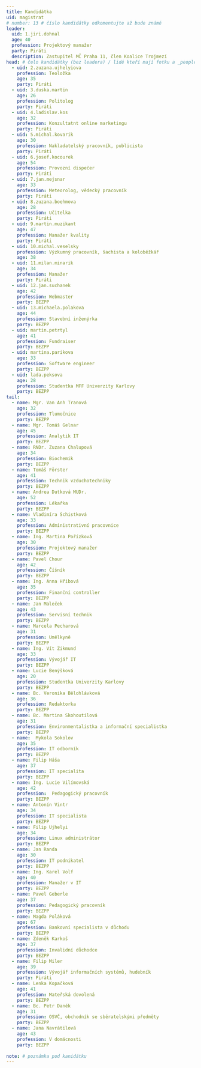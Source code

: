 ```yaml
---
title: Kandidátka
uid: magistrat
# number: 13 # číslo kandidátky odkomentujte až bude známé
leader:
  uid: 1.jiri.dohnal
  age: 40
  profession: Projektový manažer
  party: Piráti
  description: Zastupitel MČ Praha 11, člen Koalice Trojmezí
head: # čelo kandidátky (bez leadera) / lidé kteří mají fotku a _people/jmeno.md
  - uid: 2.zuzana.ujhelyiova
    profession: Teoložka
    age: 35
    party: Piráti
  - uid: 3.duska.martin
    age: 26
    profession: Politolog
    party: Piráti  
  - uid: 4.ladislav.kos
    age: 32
    profession: Konzultatnt online marketingu
    party: Piráti
  - uid: 5.michal.kovarik
    age: 30
    profession: Nakladatelský pracovník, publicista
    party: Piráti  
  - uid: 6.josef.kocourek
    age: 54
    profession: Provozní dispečer
    party: Piráti
  - uid: 7.jan.mejsnar
    age: 33
    profession: Meteorolog, vědecký pracovník
    party: Piráti
  - uid: 8.zuzana.boehmova
    age: 28
    profession: Učitelka
    party: Piráti    
  - uid: 9.martin.muzikant
    age: 47 
    profession: Manažer kvality
    party: Piráti 
  - uid: 10.michal.veselsky
    profession: Výzkumný pracovník, šachista a koloběžkář
    age: 38
  - uid: 11.milan.minarik
    age: 34
    profession: Manažer
    party: Piráti 
  - uid: 12.jan.suchanek
    age: 42
    profession: Webmaster
    party: BEZPP
  - uid: 13.michaela.polakova
    age: 44
    profession: Stavební inženýrka
    party: BEZPP
  - uid: martin.petrtyl
    age: 41
    profession: Fundraiser
    party: BEZPP    
  - uid: martina.parikova
    age: 33
    profession: Software engineer
    party: BEZPP    
  - uid: lada.peksova
    age: 28
    profession: Studentka MFF Univerzity Karlovy
    party: BEZPP        
tail: 
  - name: Mgr. Van Anh Tranová
    age: 32
    profession: Tlumočnice
    party: BEZPP    
  - name: Mgr. Tomáš Gelnar
    age: 45
    profession: Analytik IT
    party: BEZPP    
  - name: RNDr. Zuzana Chalupová
    age: 34
    profession: Biochemik
    party: BEZPP    
  - name: Tomáš Förster
    age: 41
    profession: Technik vzduchotechniky
    party: BEZPP    
  - name: Andrea Dutková MUDr.
    age: 52
    profession: Lékařka
    party: BEZPP    
  - name: Vladimíra Schistková
    age: 33
    profession: Administrativní pracovnice
    party: BEZPP    
  - name: Ing. Martina Pořízková
    age: 30
    profession: Projektový manažer
    party: BEZPP    
  - name: Pavel Chour
    age: 42
    profession: Číšník
    party: BEZPP    
  - name: Ing. Anna Hřibová
    age: 35
    profession: Finanční controller
    party: BEZPP    
  - name: Jan Maleček
    age: 43
    profession: Servisní technik
    party: BEZPP    
  - name: Marcela Pecharová
    age: 31
    profession: Umělkyně
    party: BEZPP    
  - name: Ing. Vít Zikmund
    age: 33
    profession: Vývojář IT
    party: BEZPP    
  - name: Lucie Benýšková
    age: 20
    profession: Studentka Univerzity Karlovy
    party: BEZPP    
  - name: Bc. Veronika Bělohlávková
    age: 36
    profession: Redaktorka
    party: BEZPP    
  - name: Bc. Martina Skohoutilová
    age: 31
    profession: Environmentalistka a informační specialistka
    party: BEZPP    
  - name:  Mykola Sokolov
    age: 35
    profession: IT odborník
    party: BEZPP    
  - name: Filip Háša
    age: 37
    profession: IT specialita
    party: BEZPP    
  - name: Ing. Lucie Vilímovská
    age: 42
    profession:  Pedagogický pracovník
    party: BEZPP    
  - name: Antonín Vintr
    age: 34
    profession: IT specialista
    party: BEZPP    
  - name: Filip Ujhelyi
    age: 34
    profession: Linux administrátor
    party: BEZPP    
  - name: Jan Randa
    age: 30
    profession: IT podnikatel
    party: BEZPP    
  - name: Ing. Karel Volf
    age: 40
    profession: Manažer v IT
    party: BEZPP    
  - name: Pavel Geberle
    age: 37
    profession: Pedagogický pracovník
    party: BEZPP    
  - name: Magda Poláková
    age: 67
    profession: Bankovní specialista v důchodu
    party: BEZPP    
  - name: Zdeněk Karkoš
    age: 37
    profession: Invalidní důchodce
    party: BEZPP   
  - name: Filip Miler
    age: 39
    profession: Vývojář informačních systémů, hudebník
    party: Piráti    
  - name: Lenka Kopačková
    age: 41
    profession: Mateřská dovolená
    party: BEZPP    
  - name: Bc. Petr Daněk
    age: 31
    profession: OSVČ, obchodník se sběratelskými předměty
    party: BEZPP    
  - name: Jana Navrátilová
    age: 43 
    profession: V domácnosti
    party: BEZPP
 
note: # poznámka pod kanidátku
---
```

